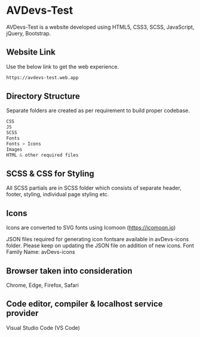 # AVDevs-Test

AVDevs-Test is a website developed using HTML5, CSS3, SCSS, JavaScript, jQuery, Bootstrap.

## Website Link

Use the below link to get the web experience.

```bash
https://avdevs-test.web.app
```

## Directory Structure

Separate folders are created as per requirement to build proper codebase.

```python
CSS
JS
SCSS
Fonts
Fonts > Icons
Images
HTML & other required files
```

## SCSS & CSS for Styling
All SCSS partials are in SCSS folder which consists of separate header, footer, styling, individual page styling etc.

## Icons
Icons are converted to SVG fonts using Icomoon (https://icomoon.io)

JSON files required for generating icon fontsare available in avDevs-icons folder. Please keep on updating the JSON file on addition of new icons.
Font Family Name: avDevs-icons

## Browser taken into consideration
Chrome, Edge, Firefox, Safari

## Code editor, compiler & localhost service provider
Visual Studio Code (VS Code)
